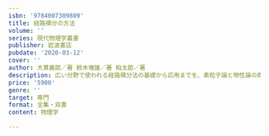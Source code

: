 ```yaml
---
isbn: '9784007309809'
title: 経路積分の方法
volume: ''
series: 現代物理学叢書
publisher: 岩波書店
pubdate: '2020-03-12'
cover: ''
author: 大貫義郎／著 鈴木増雄／著 柏太郎／著
description: 広い分野で使われる経路積分法の基礎から応用までを、素粒子論と物性論の両面から統一的に解説する。
price: '5900'
genre: ''
target: 専門
format: 全集・双書
content: 物理学

---
```

